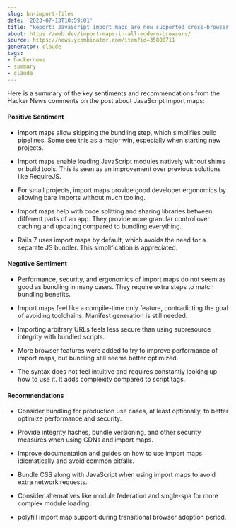 ```yaml
---
slug: hn-import-files
date: '2023-07-13T10:59:01'
title: "Report: JavaScript import maps are now supported cross-browser on Hackernews"
about: https://web.dev/import-maps-in-all-modern-browsers/
source: https://news.ycombinator.com/item?id=35800711
generator: claude
tags:
- hackernews
- summary
- claude
---
```


Here is a summary of the key sentiments and recommendations from the Hacker News comments on the post about JavaScript import maps:

#### Positive Sentiment

- Import maps allow skipping the bundling step, which simplifies build pipelines. Some see this as a major win, especially when starting new projects.

- Import maps enable loading JavaScript modules natively without shims or build tools. This is seen as an improvement over previous solutions like RequireJS.

- For small projects, import maps provide good developer ergonomics by allowing bare imports without much tooling.

- Import maps help with code splitting and sharing libraries between different parts of an app. They provide more granular control over caching and updating compared to bundling everything.

- Rails 7 uses import maps by default, which avoids the need for a separate JS bundler. This simplification is appreciated. 

#### Negative Sentiment

- Performance, security, and ergonomics of import maps do not seem as good as bundling in many cases. They require extra steps to match bundling benefits.

- Import maps feel like a compile-time only feature, contradicting the goal of avoiding toolchains. Manifest generation is still needed.

- Importing arbitrary URLs feels less secure than using subresource integrity with bundled scripts.

- More browser features were added to try to improve performance of import maps, but bundling still seems better optimized.

- The syntax does not feel intuitive and requires constantly looking up how to use it. It adds complexity compared to script tags.

#### Recommendations

- Consider bundling for production use cases, at least optionally, to better optimize performance and security.

- Provide integrity hashes, bundle versioning, and other security measures when using CDNs and import maps.

- Improve documentation and guides on how to use import maps idiomatically and avoid common pitfalls.

- Bundle CSS along with JavaScript when using import maps to avoid extra network requests.

- Consider alternatives like module federation and single-spa for more complex module loading.

- polyfill import map support during transitional browser adoption period.